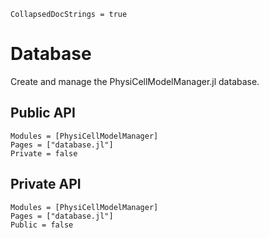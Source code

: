 ```@meta
CollapsedDocStrings = true
```

# Database

Create and manage the PhysiCellModelManager.jl database.

## Public API
```@autodocs
Modules = [PhysiCellModelManager]
Pages = ["database.jl"]
Private = false
```

## Private API
```@autodocs
Modules = [PhysiCellModelManager]
Pages = ["database.jl"]
Public = false
```